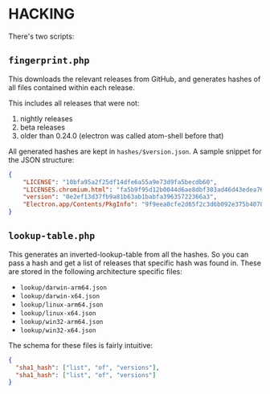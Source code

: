 # HACKING

There's two scripts:

## `fingerprint.php`

This downloads the relevant releases from GitHub, and generates hashes of all files contained within each release.

This includes all releases that were not:

1. nightly releases
2. beta releases
3. older than 0.24.0 (electron was called atom-shell before that)

All generated hashes are kept in `hashes/$version.json`. A sample snippet for the JSON structure:

```json
{
    "LICENSE": "10bfa95a2f25df14dfe6a55a9e73d9fa5becdb60",
    "LICENSES.chromium.html": "fa5b9f95d12b0044d6ae8dbf303ad46d43edea76",
    "version": "0e2ef13d37fb9a81b63ab1babfa39635722366a3",
    "Electron.app/Contents/PkgInfo": "9f9eea0cfe2d65f2c3d6b092e375b40782d08f31",
}
```

## `lookup-table.php`

This generates an inverted-lookup-table from all the hashes. So you can pass a hash and get a list of releases that specific hash was found in.
These are stored in the following architecture specific files:

- `lookup/darwin-arm64.json`
- `lookup/darwin-x64.json`
- `lookup/linux-arm64.json`
- `lookup/linux-x64.json`
- `lookup/win32-arm64.json`
- `lookup/win32-x64.json`

The schema for these files is fairly intuitive:

```json
{
  "sha1_hash": ["list", "of", "versions"],
  "sha1_hash": ["list", "of", "versions"]
}
```

